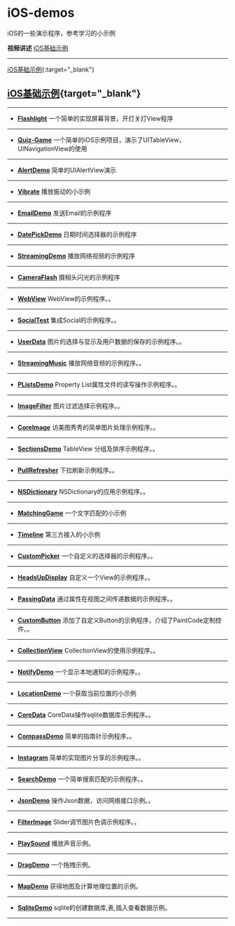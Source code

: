 iOS-demos
=========

iOS的一些演示程序，参考学习的小示例

**视频讲述**
[iOS基础示例](http://www.tudou.com/plcover/xs8jxgy4XvQ/)

---
[iOS基础示例](http://www.tudou.com/plcover/xs8jxgy4XvQ/){:target="_blank"}

[iOS基础示例](http://www.tudou.com/plcover/xs8jxgy4XvQ/){target="_blank"}
---

----------

 - **[Flashlight](https://github.com/luowei/iOS-demos/tree/master/Flashlight)**
一个简单的实现屏幕背景，开灯关灯View程序

----------

 - **[Quiz-Game](https://github.com/luowei/iOS-demos/tree/master/Quiz-Game)**
一个简单的iOS示例项目，演示了UITableView，UINavigationView的使用

----------

 - **[AlertDemo](https://github.com/luowei/iOS-demos/tree/master/AlertDemo)**
简单的UIAlertView演示

----------

 - **[Vibrate](https://github.com/luowei/iOS-demos/tree/master/Vibrate)**
播放振动的小示例

----------

 - **[EmailDemo](https://github.com/luowei/iOS-demos/tree/master/EmailDemo)**
发送Email的示例程序

----------

 - **[DatePickDemo](https://github.com/luowei/iOS-demos/tree/master/DatePickDemo)**
日期时间选择器的示例程序

----------

 - **[StreamingDemo](https://github.com/luowei/iOS-demos/tree/master/StreamingDemo)**
播放网络视频的示例程序

----------

 - **[CameraFlash](https://github.com/luowei/iOS-demos/tree/master/CameraFlash)**
摄相头闪光的示例程序

----------

 - **[WebView](https://github.com/luowei/iOS-demos/tree/master/WebView)**
WebView的示例程序。。

----------

 - **[SocialTest](https://github.com/luowei/iOS-demos/tree/master/SocialTest)**
集成Social的示例程序。。

----------

 - **[UserData](https://github.com/luowei/iOS-demos/tree/master/UserData)**
图片的选择与显示及用户数据的保存的示例程序。。

----------

 - **[StreamingMusic](https://github.com/luowei/iOS-demos/tree/master/StreamingMusic)**
播放网络音频的示例程序。。

----------

 - **[PListsDemo](https://github.com/luowei/iOS-demos/tree/master/PListsDemo)**
Property List属性文件的读写操作示例程序。。

----------

 - **[ImageFilter](https://github.com/luowei/iOS-demos/tree/master/ImageFilter)**
图片过滤选择示例程序。。

----------


 - **[CoreImage](https://github.com/luowei/iOS-demos/tree/master/CoreImage)**
访美图秀秀的简单图片处理示例程序。。

----------


 - **[SectionsDemo](https://github.com/luowei/iOS-demos/tree/master/SectionsDemo)**
TableView 分组及排序示例程序。。

----------


 - **[PullRefresher](https://github.com/luowei/iOS-demos/tree/master/PullRefresher)**
下拉刷新示例程序。。

----------

 - **[NSDictionary](https://github.com/luowei/iOS-demos/tree/master/NSDictionary)**
NSDictionary的应用示例程序。。

----------

 - **[MatchingGame](https://github.com/luowei/iOS-demos/tree/master/MatchingGame)**
一个文字匹配的小示例

----------

 - **[Timeline](https://github.com/luowei/iOS-demos/tree/master/Timeline)**
第三方接入的小示例

----------

 - **[CustomPicker](https://github.com/luowei/iOS-demos/tree/master/CustomPicker)**
一个自定义的选择器的示例程序。。

----------

 - **[HeadsUpDisplay](https://github.com/luowei/iOS-demos/tree/master/HeadsUpDisplay)**
自定义一个View的示例程序。。

----------

 - **[PassingData](https://github.com/luowei/iOS-demos/tree/master/PassingData)**
通过属性在视图之间传递数据的示例程序。。

----------

 - **[CustomButton](https://github.com/luowei/iOS-demos/tree/master/CustomButton)**
添加了自定义Button的示例程序，介绍了PaintCode定制控件。。

----------

 - **[CollectionView](https://github.com/luowei/iOS-demos/tree/master/CollectionView)**
CollectionView的使用示例程序。。

----------

 - **[NotifyDemo](https://github.com/luowei/iOS-demos/tree/master/NotifyDemo)**
一个显示本地通知的示例程序。。

----------

 - **[LocationDemo](https://github.com/luowei/iOS-demos/tree/master/LocationDemo)**
一个获取当前位置的小示例

----------

 - **[CoreData](https://github.com/luowei/iOS-demos/tree/master/CoreData)**
CoreData操作sqlite数据库示例程序。。

----------

 - **[CompassDemo](https://github.com/luowei/iOS-demos/tree/master/CompassDemo)**
简单的指南针示例程序。。

----------

 - **[Instagram](https://github.com/luowei/iOS-demos/tree/master/Instagram)**
简单的实现图片分享的示例程序。。

----------

 - **[SearchDemo](https://github.com/luowei/iOS-demos/tree/master/SearchDemo)**
一个简单搜索匹配的示例程序。。

----------

 - **[JsonDemo](https://github.com/luowei/iOS-demos/tree/master/JsonDemo)**
操作Json数据，访问网络接口示例。。

----------

 - **[FilterImage](https://github.com/luowei/iOS-demos/tree/master/FilterImage)**
Slider调节图片色调示例程序。。

----------

 - **[PlaySound](https://github.com/luowei/iOS-demos/tree/master/PlaySound)**
播放声音示例。

----------

 - **[DragDemo](https://github.com/luowei/iOS-demos/tree/master/DragDemo)**
一个拖拽示例。

----------

 - **[MapDemo](https://github.com/luowei/iOS-demos/tree/master/MapDemo)**
获得地图及计算地理位置的示例。

----------

 - **[SqliteDemo](https://github.com/luowei/iOS-demos/tree/master/SqliteDemo)**
sqlite的创建数据库,表,插入查看数据示例。

----------




